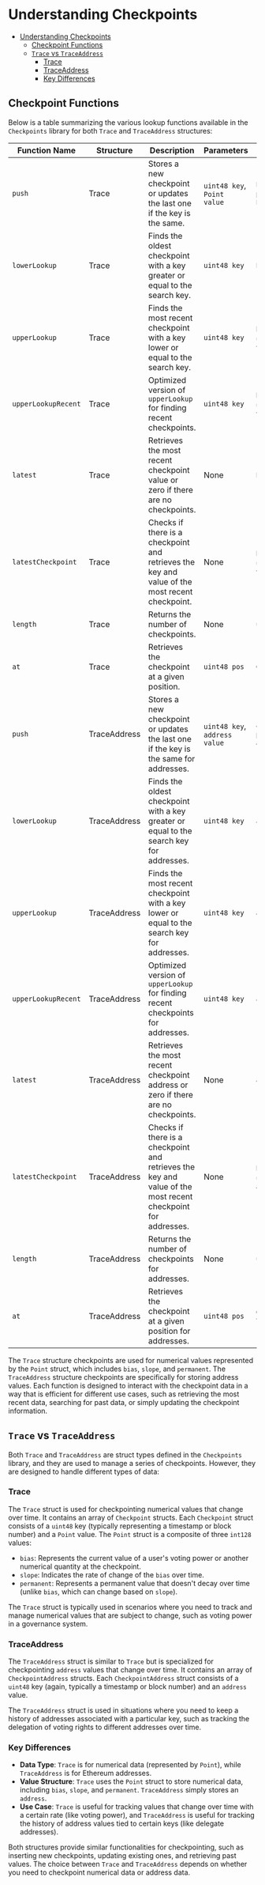 # Understanding Checkpoints

- [Understanding Checkpoints](#understanding-checkpoints)
  - [Checkpoint Functions](#checkpoint-functions)
  - [`Trace` vs `TraceAddress`](#trace-vs-traceaddress)
    - [Trace](#trace)
    - [TraceAddress](#traceaddress)
    - [Key Differences](#key-differences)

## Checkpoint Functions

Below is a table summarizing the various lookup functions available in the `Checkpoints` library for both `Trace` and `TraceAddress` structures:

| Function Name         | Structure     | Description                                                                                                                | Parameters                | Returns                                                            |
|-----------------------|---------------|----------------------------------------------------------------------------------------------------------------------------|---------------------------|--------------------------------------------------------------------|
| `push`                | Trace         | Stores a new checkpoint or updates the last one if the key is the same.                                                    | `uint48 key`, `Point value` | `Point previousValue`, `Point newValue`                            |
| `lowerLookup`         | Trace         | Finds the oldest checkpoint with a key greater or equal to the search key.                                                 | `uint48 key`               | `Point value`                                                      |
| `upperLookup`         | Trace         | Finds the most recent checkpoint with a key lower or equal to the search key.                                              | `uint48 key`               | `bool exists`, `uint48 key`, `Point value`                         |
| `upperLookupRecent`   | Trace         | Optimized version of `upperLookup` for finding recent checkpoints.                                                         | `uint48 key`               | `bool exists`, `uint48 key`, `Point value`                         |
| `latest`              | Trace         | Retrieves the most recent checkpoint value or zero if there are no checkpoints.                                            | None                       | `Point value`                                                      |
| `latestCheckpoint`    | Trace         | Checks if there is a checkpoint and retrieves the key and value of the most recent checkpoint.                             | None                       | `bool exists`, `uint48 key`, `Point value`                         |
| `length`              | Trace         | Returns the number of checkpoints.                                                                                         | None                       | `uint256 length`                                                   |
| `at`                  | Trace         | Retrieves the checkpoint at a given position.                                                                              | `uint48 pos`               | `Checkpoint value`                                                 |
| `push`                | TraceAddress  | Stores a new checkpoint or updates the last one if the key is the same for addresses.                                      | `uint48 key`, `address value` | `address previousValue`, `address newValue`                      |
| `lowerLookup`         | TraceAddress  | Finds the oldest checkpoint with a key greater or equal to the search key for addresses.                                   | `uint48 key`               | `address value`                                                    |
| `upperLookup`         | TraceAddress  | Finds the most recent checkpoint with a key lower or equal to the search key for addresses.                                | `uint48 key`               | `address value`                                                    |
| `upperLookupRecent`   | TraceAddress  | Optimized version of `upperLookup` for finding recent checkpoints for addresses.                                           | `uint48 key`               | `address value`                                                    |
| `latest`              | TraceAddress  | Retrieves the most recent checkpoint address or zero if there are no checkpoints.                                          | None                       | `address value`                                                    |
| `latestCheckpoint`    | TraceAddress  | Checks if there is a checkpoint and retrieves the key and value of the most recent checkpoint for addresses.               | None                       | `bool exists`, `uint48 key`, `address value`                      |
| `length`              | TraceAddress  | Returns the number of checkpoints for addresses.                                                                           | None                       | `uint256 length`                                                   |
| `at`                  | TraceAddress  | Retrieves the checkpoint at a given position for addresses.                                                                | `uint48 pos`               | `CheckpointAddress value`                                          |

The `Trace` structure checkpoints are used for numerical values represented by the `Point` struct, which includes `bias`, `slope`, and `permanent`. The `TraceAddress` structure checkpoints are specifically for storing address values. Each function is designed to interact with the checkpoint data in a way that is efficient for different use cases, such as retrieving the most recent data, searching for past data, or simply updating the checkpoint information.

## `Trace` vs `TraceAddress`

Both `Trace` and `TraceAddress` are struct types defined in the `Checkpoints` library, and they are used to manage a series of checkpoints. However, they are designed to handle different types of data:

### Trace

The `Trace` struct is used for checkpointing numerical values that change over time. It contains an array of `Checkpoint` structs. Each `Checkpoint` struct consists of a `uint48` key (typically representing a timestamp or block number) and a `Point` value. The `Point` struct is a composite of three `int128` values:

- `bias`: Represents the current value of a user's voting power or another numerical quantity at the checkpoint.
- `slope`: Indicates the rate of change of the `bias` over time.
- `permanent`: Represents a permanent value that doesn't decay over time (unlike `bias`, which can change based on `slope`).

The `Trace` struct is typically used in scenarios where you need to track and manage numerical values that are subject to change, such as voting power in a governance system.

### TraceAddress

The `TraceAddress` struct is similar to `Trace` but is specialized for checkpointing `address` values that change over time. It contains an array of `CheckpointAddress` structs. Each `CheckpointAddress` struct consists of a `uint48` key (again, typically a timestamp or block number) and an `address` value.

The `TraceAddress` struct is used in situations where you need to keep a history of addresses associated with a particular key, such as tracking the delegation of voting rights to different addresses over time.

### Key Differences

- **Data Type**: `Trace` is for numerical data (represented by `Point`), while `TraceAddress` is for Ethereum addresses.
- **Value Structure**: `Trace` uses the `Point` struct to store numerical data, including `bias`, `slope`, and `permanent`. `TraceAddress` simply stores an `address`.
- **Use Case**: `Trace` is useful for tracking values that change over time with a certain rate (like voting power), and `TraceAddress` is useful for tracking the history of address values tied to certain keys (like delegate addresses).

Both structures provide similar functionalities for checkpointing, such as inserting new checkpoints, updating existing ones, and retrieving past values. The choice between `Trace` and `TraceAddress` depends on whether you need to checkpoint numerical data or address data.
